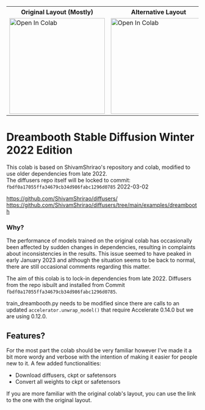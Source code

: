 <table style="width:100%" text-align:center >
  <tr>
    <th>Original Layout (Mostly)</th>
    <th>Alternative Layout</th>
  </tr>
  <tr>
    <td>
      <a target="_blank" href="https://colab.research.google.com/github/yushan777/dbsd-dec-2022/blob/main/dbsd_dec_2022_original.ipynb">
      <img src="https://colab.research.google.com/assets/colab-badge.svg" alt="Open In Colab" width="250"/></a>
    </td>
    <td>
      <a target="_blank" href="https://colab.research.google.com/github/yushan777/dbsd-dec-2022/blob/main/dbsd_dec_2022.ipynb">
      <img src="https://colab.research.google.com/assets/colab-badge.svg" alt="Open In Colab" width="250"/><br></a>
    </td>
  </tr>

</table>

# Dreambooth Stable Diffusion Winter 2022 Edition
This colab is based on ShivamShrirao's repository and colab, modified to use older dependencies from late 2022.  
The diffusers repo itself will be locked to commit: `fbdf0a17055ffa34679cb34d986fabc1296d0785` 2022-03-02

https://github.com/ShivamShrirao/diffusers/ \
https://github.com/ShivamShrirao/diffusers/tree/main/examples/dreambooth

### Why? 
The performance of models trained on the original colab has occasionally been affected by sudden changes in dependencies, resulting in complaints about inconsistencies in the results. This issue seemed to have peaked in early January 2023 and although the situation seems to be back to normal, there are still occasional comments regarding this matter.

The aim of this colab is to lock-in dependencies from late 2022. Diffusers from the repo isbuilt and installed from Commit `fbdf0a17055ffa34679cb34d986fabc1296d0785`. 

train_dreambooth.py needs to be modified since there are calls to an updated `accelerator.unwrap_model()` that require Accelerate 0.14.0 but we are using 0.12.0.  

## Features?
For the most part the colab should be very familiar however I've made it a bit more wordy and verbose with the intention of making it easier for people new to it. A few added functionalities:

* Download diffusers, ckpt or safetensors
* Convert all weights to ckpt or safetensors

If you are more familiar with the original colab's layout, you can use the link to the one with the original layout.
